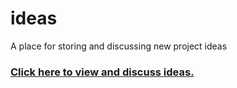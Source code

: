 ideas
=====

A place for storing and discussing new project ideas

### [Click here to view and discuss ideas.](https://github.com/openoakland/ideas/issues)
